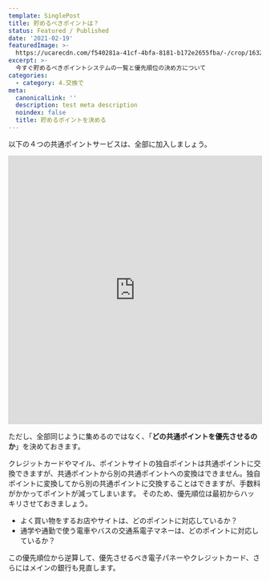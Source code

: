```yaml
---
template: SinglePost
title: 貯めるべきポイントは？
status: Featured / Published
date: '2021-02-19'
featuredImage: >-
  https://ucarecdn.com/f540281a-41cf-4bfa-8181-b172e2655fba/-/crop/1632x1777/0,672/-/preview/
excerpt: >-
  今すぐ貯めるべきポイントシステムの一覧と優先順位の決め方について
categories:
  - category: 4.交換で
meta:
  canonicalLink: ''
  description: test meta description
  noindex: false
  title: 貯めるポイントを決める
---
```

以下の４つの共通ポイントサービスは、全部に加入しましょう。

<iframe class="airtable-embed" src="https://airtable.com/embed/shr6Vis3igqmI33w0?backgroundColor=gray" frameborder="0" onmousewheel="" width="100%" height="533" style="background: transparent; border: 1px solid #ccc;"></iframe>

ただし、全部同じように集めるのではなく、「**どの共通ポイントを優先させるのか**」を決めておきます。

クレジットカードやマイル、ポイントサイトの独自ポイントは共通ポイントに交換できますが、共通ポイントから別の共通ポイントへの変換はできません。独自ポイントに変換してから別の共通ポイントに交換することはできますが、手数料がかかってポイントが減ってしまいます。
そのため、優先順位は最初からハッキリさせておきましょう。

- よく買い物をするお店やサイトは、どのポイントに対応しているか？
- 通学や通勤で使う電車やバスの交通系電子マネーは、どのポイントに対応しているか？

この優先順位から逆算して、優先させるべき電子パネーやクレジットカード、さらにはメインの銀行も見直します。